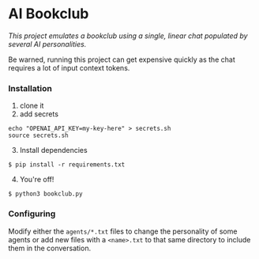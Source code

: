# AI Bookclub

*This project emulates a bookclub using a single, linear chat populated by several AI personalities.*

Be warned, running this project can get expensive quickly as the chat requires a lot of input context tokens.

### Installation

1. clone it
2. add secrets

```
echo "OPENAI_API_KEY=my-key-here" > secrets.sh
source secrets.sh
```

3. Install dependencies

```
$ pip install -r requirements.txt
```

4. You're off!

```
$ python3 bookclub.py
```


### Configuring

Modify either the `agents/*.txt` files to change the personality of some agents or add new files with a `<name>.txt` to that same directory to include them in the conversation.

